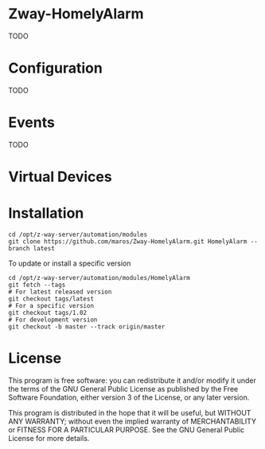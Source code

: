 # Zway-HomelyAlarm

TODO

# Configuration

TODO

# Events

TODO

# Virtual Devices

# Installation

```shell
cd /opt/z-way-server/automation/modules
git clone https://github.com/maros/Zway-HomelyAlarm.git HomelyAlarm --branch latest
```

To update or install a specific version
```shell
cd /opt/z-way-server/automation/modules/HomelyAlarm
git fetch --tags
# For latest released version
git checkout tags/latest
# For a specific version
git checkout tags/1.02
# For development version
git checkout -b master --track origin/master
```

# License

This program is free software: you can redistribute it and/or modify
it under the terms of the GNU General Public License as published by
the Free Software Foundation, either version 3 of the License, or any 
later version.

This program is distributed in the hope that it will be useful,
but WITHOUT ANY WARRANTY; without even the implied warranty of
MERCHANTABILITY or FITNESS FOR A PARTICULAR PURPOSE. See the
GNU General Public License for more details.
